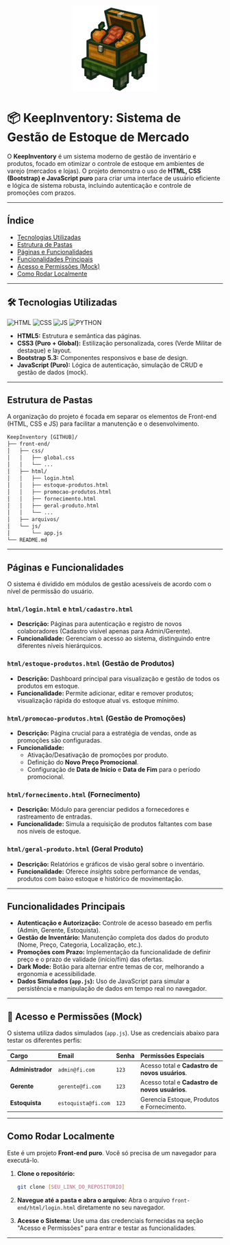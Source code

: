 <div align="center">
  <img src="front-end/arquivos/img/logo_keepinventory.png" alt="Logo KeepInventory" width="200">
</div>

# 📦 KeepInventory: Sistema de Gestão de Estoque de Mercado

O **KeepInventory** é um sistema moderno de gestão de inventário e produtos, focado em otimizar o controle de estoque em ambientes de varejo (mercados e lojas). O projeto demonstra o uso de **HTML, CSS (Bootstrap) e JavaScript puro** para criar uma interface de usuário eficiente e lógica de sistema robusta, incluindo autenticação e controle de promoções com prazos.

---

## Índice

- [Tecnologias Utilizadas](#tecnologias-utilizadas)
- [Estrutura de Pastas](#estrutura-de-pastas)
- [Páginas e Funcionalidades](#páginas-e-funcionalidades)
- [Funcionalidades Principais](#funcionalidades-principais)
- [Acesso e Permissões (Mock)](#acesso-e-permissões-mock)
- [Como Rodar Localmente](#como-rodar-localmente)

---

## 🛠️ Tecnologias Utilizadas
![HTML](https://img.shields.io/badge/HTML5-E34F26?style=for-the-badge&logo=html5&logoColor=white)
![CSS](https://img.shields.io/badge/CSS3-1572B6?style=for-the-badge&logo=css3&logoColor=white)
![JS](https://img.shields.io/badge/JavaScript-F7DF1E?style=for-the-badge&logo=javascript&logoColor=black)
![PYTHON](https://img.shields.io/badge/Python-3776AB?style=for-the-badge&logo=python&logoColor=white)

* **HTML5:** Estrutura e semântica das páginas.
* **CSS3 (Puro + Global):** Estilização personalizada, cores (Verde Militar de destaque) e layout.
* **Bootstrap 5.3:** Componentes responsivos e base de design.
* **JavaScript (Puro):** Lógica de autenticação, simulação de CRUD e gestão de dados (mock).

---

## Estrutura de Pastas

A organização do projeto é focada em separar os elementos de Front-end (HTML, CSS e JS) para facilitar a manutenção e o desenvolvimento.

```
KeepInventory [GITHUB]/
├── front-end/              
│   ├── css/                
│   │   ├── global.css      
│   │   └── ...
│   ├── html/               
│   │   ├── login.html
│   │   ├── estoque-produtos.html
│   │   ├── promocao-produtos.html  
│   │   ├── fornecimento.html
│   │   ├── geral-produto.html
│   │   └── ...
│   ├── arquivos/           
│   └── js/                 
│       └── app.js          
└── README.md
```

---

## Páginas e Funcionalidades

O sistema é dividido em módulos de gestão acessíveis de acordo com o nível de permissão do usuário.

### `html/login.html` e `html/cadastro.html`
- **Descrição:** Páginas para autenticação e registro de novos colaboradores (Cadastro visível apenas para Admin/Gerente).
- **Funcionalidade:** Gerenciam o acesso ao sistema, distinguindo entre diferentes níveis hierárquicos.

### `html/estoque-produtos.html` (Gestão de Produtos)
- **Descrição:** Dashboard principal para visualização e gestão de todos os produtos em estoque.
- **Funcionalidade:** Permite adicionar, editar e remover produtos; visualização rápida do estoque atual vs. estoque mínimo.

### `html/promocao-produtos.html` (Gestão de Promoções)
- **Descrição:** Página crucial para a estratégia de vendas, onde as promoções são configuradas.
- **Funcionalidade:**
    - Ativação/Desativação de promoções por produto.
    - Definição do **Novo Preço Promocional**.
    - Configuração de **Data de Início** e **Data de Fim** para o período promocional.

### `html/fornecimento.html` (Fornecimento)
- **Descrição:** Módulo para gerenciar pedidos a fornecedores e rastreamento de entradas.
- **Funcionalidade:** Simula a requisição de produtos faltantes com base nos níveis de estoque.

### `html/geral-produto.html` (Geral Produto)
- **Descrição:** Relatórios e gráficos de visão geral sobre o inventário.
- **Funcionalidade:** Oferece *insights* sobre performance de vendas, produtos com baixo estoque e histórico de movimentação.

---

## Funcionalidades Principais

- **Autenticação e Autorização:** Controle de acesso baseado em perfis (Admin, Gerente, Estoquista).
- **Gestão de Inventário:** Manutenção completa dos dados do produto (Nome, Preço, Categoria, Localização, etc.).
- **Promoções com Prazo:** Implementação da funcionalidade de definir preço e o prazo de validade (início/fim) das ofertas.
- **Dark Mode:** Botão para alternar entre temas de cor, melhorando a ergonomia e acessibilidade.
- **Dados Simulados (`app.js`):** Uso de JavaScript para simular a persistência e manipulação de dados em tempo real no navegador.

---

## 🔑 Acesso e Permissões (Mock)

O sistema utiliza dados simulados (`app.js`). Use as credenciais abaixo para testar os diferentes perfis:

| Cargo | Email | Senha | Permissões Especiais |
| :--- | :--- | :--- | :--- |
| **Administrador** | `admin@fi.com` | `123` | Acesso total e **Cadastro de novos usuários**. |
| **Gerente** | `gerente@fi.com` | `123` | Acesso total e **Cadastro de novos usuários**. |
| **Estoquista** | `estoquista@fi.com` | `123` | Gerencia Estoque, Produtos e Fornecimento. |

---

## Como Rodar Localmente

Este é um projeto **Front-end puro**. Você só precisa de um navegador para executá-lo.

1.  **Clone o repositório:**
    ```bash
    git clone [SEU_LINK_DO_REPOSITORIO]
    ```

2.  **Navegue até a pasta e abra o arquivo:**
    Abra o arquivo `front-end/html/login.html` diretamente no seu navegador.

3.  **Acesse o Sistema:**
    Use uma das credenciais fornecidas na seção "Acesso e Permissões" para entrar e testar as funcionalidades.

---
